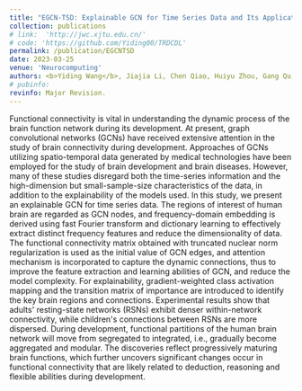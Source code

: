 ```yaml
---
title: "EGCN-TSD: Explainable GCN for Time Series Data and Its Applications to the Study of Brain Development"
collection: publications
# link:  'http://jwc.xjtu.edu.cn/'
# code: 'https://github.com/Yiding00/TRDCDL'
permalink: /publication/EGCNTSD
date: 2023-03-25
venue: 'Neurocomputing'
authors: <b>Yiding Wang</b>, Jiajia Li, Chen Qiao, Huiyu Zhou, Gang Qu, Vince D. Calhoun, Julia M. Stephen, Tony W. Wilson, Yu-Ping Wang
# pubinfo: 
revinfo: Major Revision.
---
```


Functional connectivity is vital in understanding the dynamic process of the brain function network during its development. At present, graph convolutional networks (GCNs) have received extensive attention in the study of brain connectivity during development. Approaches of GCNs utilizing spatio-temporal data generated by medical technologies have been employed for the study of brain development and brain diseases. However, many of these studies disregard both the time-series information and the high-dimension but small-sample-size characteristics of the data, in addition to the explainability of the models used. In this study, we present an explainable GCN for time series data. The regions of interest of human brain are regarded as GCN nodes, and frequency-domain embedding is derived using fast Fourier transform and dictionary learning to effectively extract distinct frequency features and reduce the dimensionality of data. The functional connectivity matrix obtained with truncated nuclear norm regularization is used as the initial value of GCN edges, and attention mechanism is incorporated to capture the dynamic connections, thus to improve the feature extraction and learning abilities of GCN, and reduce the model complexity. For explainability, gradient-weighted class activation mapping and the transition matrix of importance are introduced to identify the key brain regions and connections. Experimental results show that adults' resting-state networks (RSNs) exhibit denser within-network connectivity, while children's connections between RSNs are more dispersed. During development, functional partitions of the human brain network will move from segregated to integrated, i.e., gradually become aggregated and modular. The discoveries reflect progressively maturing brain functions, which further uncovers significant changes occur in functional connectivity that are likely related to deduction, reasoning and flexible abilities during development.

